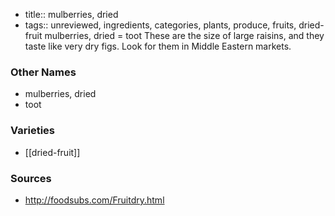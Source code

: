 - title:: mulberries, dried
- tags:: unreviewed, ingredients, categories, plants, produce, fruits, dried-fruit
mulberries, dried = toot These are the size of large raisins, and they taste like very dry figs. Look for them in Middle Eastern markets.

### Other Names

* mulberries, dried
* toot

### Varieties

* [[dried-fruit]]

### Sources
* http://foodsubs.com/Fruitdry.html
